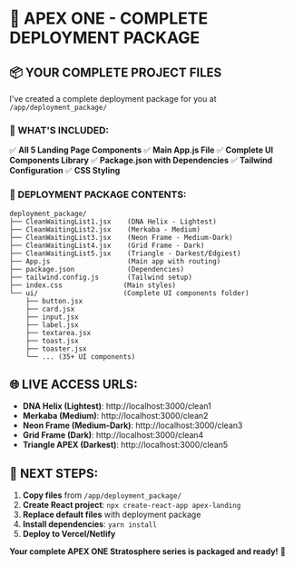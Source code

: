 # 🚀 APEX ONE - COMPLETE DEPLOYMENT PACKAGE

## 📦 YOUR COMPLETE PROJECT FILES

I've created a complete deployment package for you at `/app/deployment_package/`

### 🎯 WHAT'S INCLUDED:
✅ **All 5 Landing Page Components**
✅ **Main App.js File** 
✅ **Complete UI Components Library**
✅ **Package.json with Dependencies**
✅ **Tailwind Configuration**
✅ **CSS Styling**

### 📁 DEPLOYMENT PACKAGE CONTENTS:
```
deployment_package/
├── CleanWaitingList1.jsx    (DNA Helix - Lightest)
├── CleanWaitingList2.jsx    (Merkaba - Medium)  
├── CleanWaitingList3.jsx    (Neon Frame - Medium-Dark)
├── CleanWaitingList4.jsx    (Grid Frame - Dark)
├── CleanWaitingList5.jsx    (Triangle - Darkest/Edgiest)
├── App.js                   (Main app with routing)
├── package.json             (Dependencies)
├── tailwind.config.js       (Tailwind setup)
├── index.css               (Main styles)
└── ui/                     (Complete UI components folder)
    ├── button.jsx
    ├── card.jsx
    ├── input.jsx
    ├── label.jsx
    ├── textarea.jsx
    ├── toast.jsx
    ├── toaster.jsx
    └── ... (35+ UI components)
```

## 🌐 LIVE ACCESS URLS:
- **DNA Helix (Lightest)**: http://localhost:3000/clean1
- **Merkaba (Medium)**: http://localhost:3000/clean2  
- **Neon Frame (Medium-Dark)**: http://localhost:3000/clean3
- **Grid Frame (Dark)**: http://localhost:3000/clean4
- **Triangle APEX (Darkest)**: http://localhost:3000/clean5

## 🚀 NEXT STEPS:
1. **Copy files** from `/app/deployment_package/`
2. **Create React project**: `npx create-react-app apex-landing`
3. **Replace default files** with deployment package
4. **Install dependencies**: `yarn install`
5. **Deploy to Vercel/Netlify**

**Your complete APEX ONE Stratosphere series is packaged and ready!** 🌌